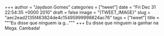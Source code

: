 
+++
author = "Jaydson Gomes"
categories = ["tweet"]
date = "Fri Dec 31 22:54:35 +0000 2010"
draft = false
image = "{TWEET_IMAGE}"
slug = "aec2ead2135f463824de4c15495999998824ac76"
tags = ["tweet"]
title = """Eu disse que ninguem ia g..."""
+++
Eu disse que ninguem ia ganhar na Mega. Cambada!

